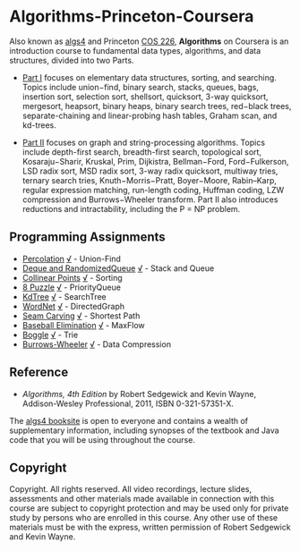 # Algorithms-Princeton-Coursera

Also known as [algs4](http://algs4.cs.princeton.edu/) and Princeton [COS 226](www.princeton.edu/~cos226/), **Algorithms** on Coursera is an introduction course to fundamental data types, algorithms, and data structures, divided into two Parts.

- [Part I](https://www.coursera.org/learn/algorithms-part1/) focuses on elementary data structures, sorting, and searching. Topics include union−find, binary search, stacks, queues, bags, insertion sort, selection sort, shellsort, quicksort, 3-way quicksort, mergesort, heapsort, binary heaps, binary search trees, red−black trees, separate-chaining and linear-probing hash tables, Graham scan, and kd-trees.

- [Part II](https://www.coursera.org/learn/algorithms-part2/) focuses on graph and string-processing algorithms. Topics include depth-first search, breadth-first search, topological sort, Kosaraju−Sharir, Kruskal, Prim, Dijkistra, Bellman−Ford, Ford−Fulkerson, LSD radix sort, MSD radix sort, 3-way radix quicksort, multiway tries, ternary search tries, Knuth−Morris−Pratt, Boyer−Moore, Rabin–Karp, regular expression matching, run-length coding, Huffman coding, LZW compression and Burrows−Wheeler transform. Part II also introduces reductions and intractability, including the P = NP problem.

## Programming Assignments

- [Percolation](http://coursera.cs.princeton.edu/algs4/assignments/percolation.html) [√](http://coursera.cs.princeton.edu/algs4/checklists/percolation.html) - Union-Find
- [Deque and RandomizedQueue](http://coursera.cs.princeton.edu/algs4/assignments/queues.html) [√](http://coursera.cs.princeton.edu/algs4/checklists/queues.html) - Stack and Queue
- [Collinear Points](http://coursera.cs.princeton.edu/algs4/assignments/collinear.html) [√](http://coursera.cs.princeton.edu/algs4/checklists/collinear.html) - Sorting
- [8 Puzzle](http://coursera.cs.princeton.edu/algs4/assignments/8puzzle.html) [√](http://coursera.cs.princeton.edu/algs4/checklists/8puzzle.html) - PriorityQueue
- [KdTree](http://coursera.cs.princeton.edu/algs4/assignments/kdtree.html) [√](http://coursera.cs.princeton.edu/algs4/checklists/kdtree.html) - SearchTree
- [WordNet](http://coursera.cs.princeton.edu/algs4/assignments/wordnet.html) [√](http://coursera.cs.princeton.edu/algs4/checklists/wordnet.html) - DirectedGraph
- [Seam Carving](http://coursera.cs.princeton.edu/algs4/assignments/seamCarving.html) [√](http://coursera.cs.princeton.edu/algs4/checklists/seamCarving.html) - Shortest Path
- [Baseball Elimination](http://coursera.cs.princeton.edu/algs4/assignments/baseball.html) [√](http://coursera.cs.princeton.edu/algs4/checklists/baseball.html) - MaxFlow
- [Boggle](http://coursera.cs.princeton.edu/algs4/assignments/boggle.html) [√](http://coursera.cs.princeton.edu/algs4/checklists/boggle.html) - Trie
- [Burrows-Wheeler](http://coursera.cs.princeton.edu/algs4/assignments/burrows.html) [√](http://coursera.cs.princeton.edu/algs4/checklists/burrows.html) - Data Compression

## Reference

- _Algorithms, 4th Edition_ by Robert Sedgewick and Kevin Wayne, Addison-Wesley Professional, 2011, ISBN 0-321-57351-X.

The [algs4 booksite](http://algs4.cs.princeton.edu/) is open to everyone and contains a wealth of supplementary information, including synopses of the textbook and Java code that you will be using throughout the course.

## Copyright

Copyright. All rights reserved. All video recordings, lecture slides, assessments and other materials made available in connection with this course are subject to copyright protection and may be used only for private study by persons who are enrolled in this course. Any other use of these materials must be with the express, written permission of Robert Sedgewick and Kevin Wayne.

